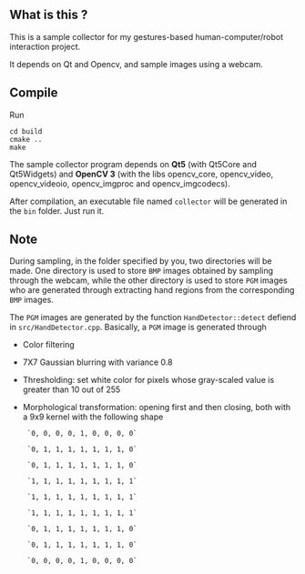 ## What is this ?
This is a sample collector for my gestures-based human-computer/robot interaction project.

It depends on Qt and Opencv, and sample images using a webcam. 

## Compile
Run

    cd build
    cmake ..
    make

The sample collector program depends on **Qt5** (with Qt5Core and Qt5Widgets) and **OpenCV 3** (with the libs opencv\_core, opencv\_video, opencv\_videoio, opencv\_imgproc and opencv\_imgcodecs).

After compilation, an executable file named `collector` will be generated in the `bin` folder. Just run it.

## Note
During sampling, in the folder specified by you, two directories will be made. One directory is used to store `BMP` images obtained by sampling through the webcam, while the other directory is used to store `PGM` images who are generated through extracting hand regions from the corresponding `BMP` images.

The `PGM` images are generated by the function `HandDetector::detect` defiend in `src/HandDetector.cpp`. Basically, a `PGM` image is generated through

- Color filtering
- 7X7 Gaussian blurring with variance 0.8
- Thresholding: set white color for pixels whose gray-scaled value is greater than 10 out of 255
- Morphological transformation: opening first and then closing, both with a 9x9 kernel with the following shape 

       `0, 0, 0, 0, 1, 0, 0, 0, 0`

       `0, 1, 1, 1, 1, 1, 1, 1, 0`

       `0, 1, 1, 1, 1, 1, 1, 1, 0`

       `1, 1, 1, 1, 1, 1, 1, 1, 1`

       `1, 1, 1, 1, 1, 1, 1, 1, 1`

       `1, 1, 1, 1, 1, 1, 1, 1, 1`

       `0, 1, 1, 1, 1, 1, 1, 1, 0`

       `0, 1, 1, 1, 1, 1, 1, 1, 0`

       `0, 0, 0, 0, 1, 0, 0, 0, 0`
